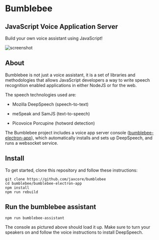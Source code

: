 # Bumblebee

## JavaScript Voice Application Server

Build your own voice assistant using JavaScript!

![screenshot](https://raw.githubusercontent.com/jaxcore/bumblebee/master/screenshot.jpg)

## About

Bumblebee is not just a voice assistant, it is a set of libraries and methodologies that allows JavaScript
developers a way to write speech recognition enabled applications in either NodeJS or for the web.

The speech technologies used are:

- Mozilla DeepSpeech (speech-to-text)

- meSpeak and SamJS (text-to-speech)

- Picovoice Porcupine (hotword detection)

The Bumblebee project includes a voice app server console ([bumblebee-electron-app](bumblebee-electron-app)), which
automatically installs and sets up DeepSpeech, and runs a websocket service.

## Install

To get started, clone this repository and follow these instructions:

```
git clone https://github.com/jaxcore/bumblebee
cd bumblebee/bumblebee-electron-app
npm install
npm run rebuild
```

## Run the bumblebee assistant

```
npm run bumblebee-assistant
```

The console as pictured above should load it up.  Make sure to turn your speakers on and follow the voice instructions to install DeepSpeech.

